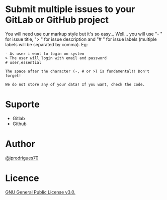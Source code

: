 # Submit multiple issues to your GitLab or GitHub project
You will need use our markup style but it's so easy... Well... you will use "- " for issue title, "> " for issue description and "# " for issue labels (multiple labels will be separated by comma). Eg:

``` text
- As user i want to login on system
> The user will login with email and password
# user,essential
```

``` note
The space after the character (-, # or >) is fundamental!! Don't forget!
```

``` note
We do not store any of your data! If you want, check the code.
```

# Suporte
 - Gitlab
 - Github
 
# Author
[@jprodrigues70](https://github.com/jprodrigues70)

# Licence
[GNU General Public License v3.0.](https://choosealicense.com/licenses/gpl-3.0/)
